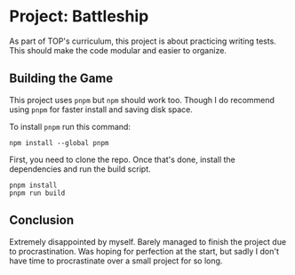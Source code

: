 # Project: Battleship

As part of TOP's curriculum, this project is about practicing writing tests. This should make the code modular and easier to organize.

## Building the Game

This project uses `pnpm` but `npm` should work too. Though I do recommend using `pnpm` for faster install and saving disk space.

To install `pnpm` run this command:

```shell
npm install --global pnpm
```

First, you need to clone the repo. Once that's done, install the dependencies and run the build script.

```shell
pnpm install
pnpm run build
```

## Conclusion

Extremely disappointed by myself. Barely managed to finish the project due to
procrastination. Was hoping for perfection at the start, but sadly I don't have
time to procrastinate over a small project for so long.
